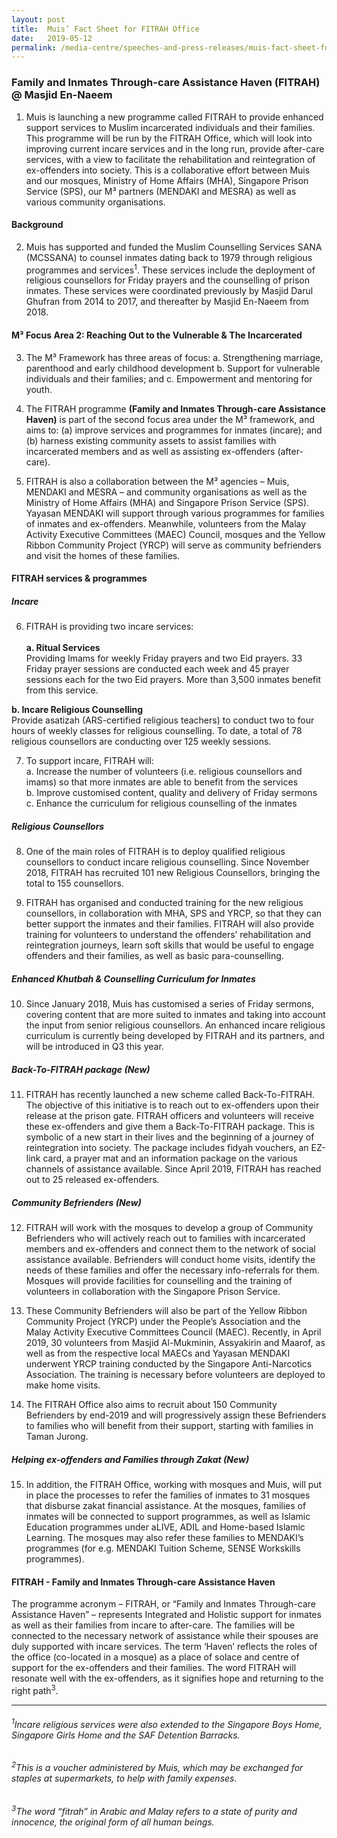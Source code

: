 ```yaml
---
layout: post
title:  Muis’ Fact Sheet for FITRAH Office
date:   2019-05-12
permalink: /media-centre/speeches-and-press-releases/muis-fact-sheet-for-fitrah-office
---
```


### **Family and Inmates Through-care Assistance Haven (FITRAH) @ Masjid En-Naeem**

1. Muis is launching a new programme called FITRAH to provide enhanced support services to Muslim incarcerated individuals and their families. This programme will be run by the FITRAH Office, which will look into improving current incare services and in the long run, provide after-care services, with a view to facilitate the rehabilitation and reintegration of ex-offenders into society. This is a collaborative effort between Muis and our mosques, Ministry of Home Affairs (MHA), Singapore Prison Service (SPS), our M³ partners (MENDAKI and MESRA) as well as various community organisations. 

#### **Background**

2. Muis has supported and funded the Muslim Counselling Services SANA (MCSSANA) to counsel inmates dating back to 1979 through religious programmes and services<sup>1</sup>. These services include the deployment of religious counsellors for Friday prayers and the counselling of prison inmates. These services were coordinated previously by Masjid Darul Ghufran from 2014 to 2017, and thereafter by Masjid En-Naeem from 2018. 

#### **M³ Focus Area 2: Reaching Out to the Vulnerable & The Incarcerated**

3. The M³ Framework has three areas of focus: 
a. Strengthening marriage, parenthood and early childhood development 
b. Support for vulnerable individuals and their families; and 
c. Empowerment and mentoring for youth. 

4. The FITRAH programme **(Family and Inmates Through-care Assistance Haven)** is part of the second focus area under the M³ framework, and aims to: (a) improve services and programmes for inmates (incare); and (b) harness existing community assets to assist families with incarcerated members and as well as assisting ex-offenders (after-care).

5. FITRAH is also a collaboration between the M³ agencies – Muis, MENDAKI and MESRA – and community organisations as well as the Ministry of Home Affairs (MHA) and Singapore Prison Service (SPS). Yayasan MENDAKI will support through various programmes for families of inmates and ex-offenders. Meanwhile, volunteers from the Malay Activity Executive Committees (MAEC) Council, mosques and the Yellow Ribbon Community Project (YRCP) will serve as community befrienders and visit the homes of these families.

#### **FITRAH services & programmes** 

##### **Incare** 

6. FITRAH is providing two incare services:<br>  
**a. Ritual Services** <br> 
Providing Imams for weekly Friday prayers and two Eid prayers. 33 Friday prayer sessions are conducted each week and 45 prayer sessions each for the two Eid prayers. More than 3,500 inmates benefit from this service. 

**b. Incare Religious Counselling** <br>
Provide asatizah (ARS-certified religious teachers) to conduct two to four hours of weekly classes for religious counselling. To date, a total of 78 religious counsellors are conducting over 125 weekly sessions. 

7. To support incare, FITRAH will: <br>
a. Increase the number of volunteers (i.e. religious counsellors and imams) so that more inmates are able to benefit from the services<br> 
b. Improve customised content, quality and delivery of Friday sermons<br> 
c. Enhance the curriculum for religious counselling of the inmates 

##### **Religious Counsellors**

8. One of the main roles of FITRAH is to deploy qualified religious counsellors to conduct incare religious counselling. Since November 2018, FITRAH has recruited 101 new Religious Counsellors, bringing the total to 155 counsellors. 

9. FITRAH has organised and conducted training for the new religious counsellors, in collaboration with MHA, SPS and YRCP, so that they can better support the inmates and their families. FITRAH will also provide training for volunteers to understand the offenders’ rehabilitation and reintegration journeys, learn soft skills that would be useful to engage offenders and their families, as well as basic para-counselling. 

##### **Enhanced *Khutbah* & Counselling Curriculum for Inmates** 

10. Since January 2018, Muis has customised a series of Friday sermons, covering content that are more suited to inmates and taking into account the input from senior religious counsellors. An enhanced incare religious curriculum is currently being developed by FITRAH and its partners, and will be introduced in Q3 this year.

##### **Back-To-FITRAH package (New)** 

11. FITRAH has recently launched a new scheme called Back-To-FITRAH. The objective of this initiative is to reach out to ex-offenders upon their release at the prison gate. FITRAH officers and volunteers will receive these ex-offenders and give them a Back-To-FITRAH package. This is symbolic of a new start in their lives and the beginning of a journey of reintegration into society. The package includes fidyah  vouchers, an EZ-link card, a prayer mat and an information package on the various channels of assistance available. Since April 2019, FITRAH has reached out to 25 released ex-offenders. 

##### **Community Befrienders (New)** 

12. FITRAH will work with the mosques to develop a group of Community Befrienders who will actively reach out to families with incarcerated members and ex-offenders and connect them to the network of social assistance available. Befrienders will conduct home visits, identify the needs of these families and offer the necessary info-referrals for them. Mosques will provide facilities for counselling and the training of volunteers in collaboration with the Singapore Prison Service. 

13. These Community Befrienders will also be part of the Yellow Ribbon Community Project (YRCP) under the People’s Association and the Malay Activity Executive Committees Council (MAEC). Recently, in April 2019, 30 volunteers from Masjid Al-Mukminin, Assyakirin and Maarof, as well as from the respective local MAECs and Yayasan MENDAKI underwent YRCP training conducted by the Singapore Anti-Narcotics Association. The training is necessary before volunteers are deployed to make home visits. 

14. The FITRAH Office also aims to recruit about 150 Community Befrienders by end-2019 and will progressively assign these Befrienders to families who will benefit from their support, starting with families in Taman Jurong. 

##### **Helping ex-offenders and Families through Zakat (New)** 

15. In addition, the FITRAH Office, working with mosques and Muis, will put in place the processes to refer the families of inmates to 31 mosques that disburse zakat financial assistance. At the mosques, families of inmates will be connected to support programmes, as well as Islamic Education programmes under aLIVE, ADIL and Home-based Islamic Learning. The mosques may also refer these families to MENDAKI’s programmes (for e.g. MENDAKI Tuition Scheme, SENSE Workskills programmes).

#### **FITRAH - Family and Inmates Through-care Assistance Haven** 

The programme acronym – FITRAH, or “Family and Inmates Through-care Assistance Haven” – represents Integrated and Holistic support for inmates as well as their families from incare to after-care. The families will be connected to the necessary network of assistance while their spouses are duly supported with incare services. The term ‘Haven’ reflects the roles of the office (co-located in a mosque) as a place of solace and centre of support for the ex-offenders and their families. The word FITRAH will resonate well with the ex-offenders, as it signifies hope and returning to the right path<sup>3</sup>.

<hr>

###### *<sup>1</sup>Incare religious services were also extended to the Singapore Boys Home, Singapore Girls Home and the SAF Detention Barracks.*

###### *<sup>2</sup>This is a voucher administered by Muis, which may be exchanged for staples at supermarkets, to help with family expenses.*

###### *<sup>3</sup>The word “fitrah” in Arabic and Malay refers to a state of purity and innocence, the original form of all human beings.*
